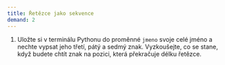 ```yaml
---
title: Řetězce jako sekvence
demand: 2
---
```


1. Uložte si v terminálu Pythonu do proměnné `jmeno` svoje celé jméno a nechte vypsat jeho třetí, pátý a sedmý znak. Vyzkoušejte, co se stane, když budete chtít znak na pozici, která překračuje délku řetězce.
